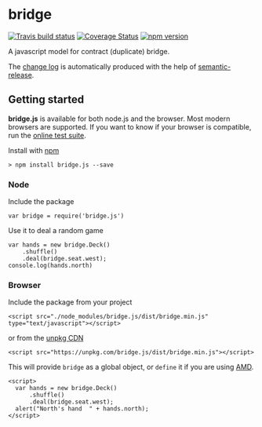 # bridge
[![Travis build status](https://travis-ci.org/richardschneider/bridge.svg)](https://travis-ci.org/richardschneider/bridge)
[![Coverage Status](https://coveralls.io/repos/github/richardschneider/bridge/badge.svg?branch=master)](https://coveralls.io/github/richardschneider/bridge?branch=master)
[![npm version](https://badge.fury.io/js/bridge.js.svg)](https://www.npmjs.com/package/bridge.js) 

A javascript model for contract (duplicate) bridge.

The [change log](https://github.com/richardschneider/bridge/releases) is automatically produced with
the help of [semantic-release](https://github.com/semantic-release/semantic-release).

## Getting started

**bridge.js** is available for both node.js and the browser.  Most modern browsers are supported.  If you want to know if your browser is compatible, run the [online test suite](https://rawgit.com/richardschneider/bridge/master/test/index.html).

Install with [npm](http://blog.npmjs.org/post/85484771375/how-to-install-npm)

    > npm install bridge.js --save

### Node

Include the package

    var bridge = require('bridge.js')

Use it to deal a random game

    var hands = new bridge.Deck()
        .shuffle()
        .deal(bridge.seat.west);
    console.log(hands.north)

### Browser

Include the package from your project

    <script src="./node_modules/bridge.js/dist/bridge.min.js" type="text/javascript"></script>

or from the [unpkg CDN](https://unpkg.com)

    <script src="https://unpkg.com/bridge.js/dist/bridge.min.js"></script>

This will provide `bridge` as a global object, or `define` it if you are using [AMD](https://en.wikipedia.org/wiki/Asynchronous_module_definition).

    <script>
      var hands = new bridge.Deck()
          .shuffle()
          .deal(bridge.seat.west);
      alert("North's hand  " + hands.north);
    </script>
